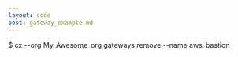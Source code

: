 ```yaml
---
layout: code
post: gateway_example.md
---
```



$ cx --org My_Awesome_org gateways remove --name aws_bastion
